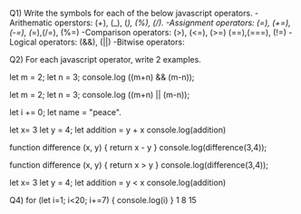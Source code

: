 Q1) Write the symbols for each of the below javascript operators.
-Arithematic operstors: (+), (_), (*), (%), (/).
-Assignment operators: (=), (+=), (-=), (*=),(/=), (%=)
-Comparison operators: (>), (<=), (>=) (==),(===), (!=)
-Logical operators: (&&), (||)
-Bitwise operators:

Q2) For each javascript operator, write 2 examples.
<!-- logical operators -->
let m = 2;
let n = 3;
console.log ((m+n) && (m-n));

let m = 2;
let n = 3;
console.log ((m+n) || (m-n));
<!-- bitwise -->

<!-- Assignment operator -->

let i += 0;
let name = "peace".

<!-- Arithematic operators -->
<!-- Addition -->
let x= 3
let y = 4;
let addition = y + x
console.log(addition)
 
 <!-- Function for substraction -->
function difference (x, y) {
    return x - y
    }
    console.log(difference(3,4));

<!-- Comparism -->
<!-- greater than -->
function difference (x, y) {
return x > y
}
console.log(difference(3,4));

<!-- less than -->
let x= 3
let y = 4;
let addition = y < x
console.log(addition)

Q4) <!-- output of-->
for (let i=1; i<20; i+=7) {
    console.log(i)
}
1
8
15